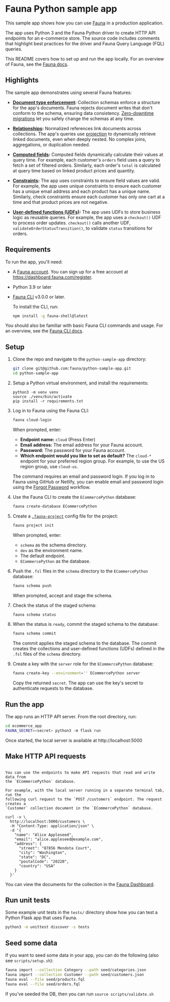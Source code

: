 # Fauna Python sample app

This sample app shows how you can use [Fauna](https://fauna.com) in a
production application.

The app uses Python 3 and the Fauna Python driver to create HTTP API
endpoints for an e-commerce store. The source code includes comments that highlight
best practices for the driver and Fauna Query Language (FQL) queries.

This README covers how to set up and run the app locally. For an overview of
Fauna, see the [Fauna
docs](https://docs.fauna.com/fauna/current/get_started/overview).

## Highlights
The sample app demonstrates using several Fauna features:

- **[Document type
  enforcement](https://docs.fauna.com/fauna/current/learn/schema/#type-enforcement):**
  Collection schemas enforce a structure for the app's documents. Fauna rejects
  document writes that don't conform to the schema, ensuring data consistency.
  [Zero-downtime
  migrations](https://docs.fauna.com/fauna/current/learn/schema/#schema-migrations)
  let you safely change the schemas at any time.

- **[Relationships](https://docs.fauna.com/fauna/current/learn/query/relationships/):**
  Normalized references link documents across collections. The app's queries use
  [projection](https://docs.fauna.com/fauna/current/reference/fql/projection/)
  to dynamically retrieve linked documents, even when deeply nested. No complex
  joins, aggregations, or duplication needed.

- **[Computed
  fields](https://docs.fauna.com/fauna/current/learn/schema/#computed-fields):**
  Computed fields dynamically calculate their values at query time. For example,
  each customer's `orders` field uses a query to fetch a set of filtered orders.
  Similarly, each order's `total` is calculated at query time based on linked
  product prices and quantity.

- **[Constraints](https://docs.fauna.com/fauna/current/learn/schema/#unique-constraints):**
  The app uses constraints to ensure field values are valid. For example, the
  app uses unique constraints to ensure each customer has a unique email address
  and each product has a unique name. Similarly, check constraints ensure each
  customer has only one cart at a time and that product prices are not negative.

- **[User-defined functions
  (UDFs)](https://docs.fauna.com/fauna/current/learn/data-model/user-defined-functions/):**
  The app uses UDFs to store business logic as reusable queries. For example,
  the app uses a `checkout()` UDF to process order updates. `checkout()` calls
  another UDF, `validateOrderStatusTransition()`, to validate `status`
  transitions for orders.

## Requirements
To run the app, you'll need:

- A [Fauna account](https://dashboard.fauna.com/register). You can sign up for a
  free account at https://dashboard.fauna.com/register.

- Python 3.9 or later 

- [Fauna CLI](https://docs.fauna.com/fauna/current/tools/shell/) v3.0.0 or later.

  To install the CLI, run:

    ```sh
    npm install -g fauna-shell@latest
    ```

You should also be familiar with basic Fauna CLI commands and usage. For an
overview, see the [Fauna CLI
docs](https://docs.fauna.com/fauna/current/tools/shell/).

## Setup

1. Clone the repo and navigate to the `python-sample-app` directory:

    ```sh
    git clone git@github.com:fauna/python-sample-app.git
    cd python-sample-app
    ```
2. Setup a Python virtual environment, and install the requirements:

    ```
   python3 -m venv venv
   source ./venv/bin/activate
   pip install -r requirements.txt
   ```

3. Log in to Fauna using the Fauna CLI:

    ```sh
    fauna cloud-login
    ```

   When prompted, enter:

    * **Endpoint name:** `cloud` (Press Enter)
    * **Email address:** The email address for your Fauna account.
    * **Password:** The password for your Fauna account.
    * **Which endpoint would you like to set as default?** The `cloud-*`
      endpoint for your preferred region group. For example, to use the US
      region group, use `cloud-us`.

   The command requires an email and password login. If you log in to Fauna
   using GitHub or Netlify, you can enable email and password login using the
   [Forgot Password](https://dashboard.fauna.com/forgot-password) workflow.

4. Use the Fauna CLI to create the `ECommercePython` database:

    ```sh
    fauna create-database ECommercePython
    ```

5. Create a
   [`.fauna-project`](https://docs.fauna.com/fauna/current/tools/shell/#proj-config)
   config file for the project:

   ```sh
   fauna project init
   ```

   When prompted, enter:

    * `schema` as the schema directory.
    * `dev` as the environment name.
    * The default endpoint.
    * `ECommercePython` as the database.

6.  Push the `.fsl` files in the `schema` directory to the `ECommercePython`
    database:

    ```sh
    fauna schema push
    ```

    When prompted, accept and stage the schema.

7.  Check the status of the staged schema:

    ```sh
    fauna schema status
    ```

8.  When the status is `ready`, commit the staged schema to the database:

    ```sh
    fauna schema commit
    ```

    The commit applies the staged schema to the database. The commit creates the
    collections and user-defined functions (UDFs) defined in the `.fsl` files of the
    `schema` directory.

9. Create a key with the `server` role for the `ECommercePython` database:

    ```sh
    fauna create-key --environment='' ECommercePython server
    ```

   Copy the returned `secret`. The app can use the key's secret to authenticate
   requests to the database.

## Run the app

The app runs an HTTP API server. From the root directory, run:

```sh
cd ecommerce_app
FAUNA_SECRET=<secret> python3 -m flask run
```

Once started, the local server is available at http://localhost:5000

## Make HTTP API requests

```

You can use the endpoints to make API requests that read and write data from
the `ECommercePython` database.

For example, with the local server running in a separate terminal tab, run the
following curl request to the `POST /customers` endpoint. The request creates a
`Customer` collection document in the `ECommercePython` database.

curl -v \
  http://localhost:5000/customers \
  -H "Content-Type: application/json" \
  -d '{
    "name": "Alice Appleseed",
    "email": "alice.appleseed@example.com",
    "address": {
      "street": "87856 Mendota Court",
      "city": "Washington",
      "state": "DC",
      "postalCode": "20220",
      "country": "USA"
    }
  }'
```

You can view the documents for the collection in the [Fauna
Dashboard](https://dashboard.fauna.com/).

## Run unit tests
Some example unit tests in the `tests/` directory show how you can test a Python Flask app that uses Fauna.
```sh
python3 -m unittest discover -s tests
```

## Seed some data
If you want to seed some data in your app, you can do the following (also see `scripts/setup.sh`):

```sh
fauna import --collection Category --path seed/categories.json
fauna import --collection Customer --path seed/customers.json
fauna eval --file seed/products.fql
fauna eval --file seed/orders.fql
```

If you've seeded the DB, then you can run `source scripts/validate.sh`